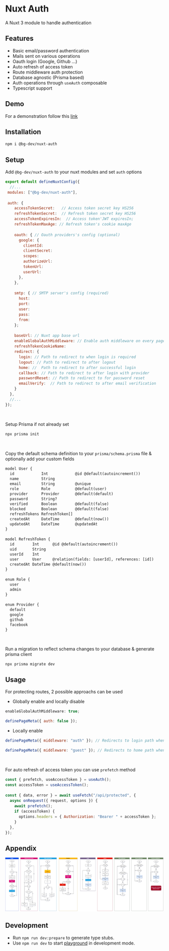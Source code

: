 # Nuxt Auth

A Nuxt 3 module to handle authentication

## Features

- Basic email/password authentication
- Mails sent on various operations
- Oauth login (Google, Github ...)
- Auto refresh of access token
- Route middleware auth protection
- Database agnostic (Prisma based)
- Auth operations through `useAuth` composable
- Typescript support

## Demo

For a demonstration follow this [link](https://nuxt-auth-starter.vercel.app/)

## Installation

```bash
npm i @bg-dev/nuxt-auth
```

## Setup

Add `@bg-dev/nuxt-auth` to your nuxt modules and set `auth` options

```javascript
export default defineNuxtConfig({
  //...
 modules: ["@bg-dev/nuxt-auth"],

 auth: {
    accessTokenSecret:   // Access token secret key HS256
    refreshTokenSecret:  // Refresh token secret key HS256
    accessTokenExpiresIn:  // Access token'JWT expiresIn;
    refreshTokenMaxAge: // Refresh token's cookie maxAge

    oauth: { // Oauth providers's config (optional)
      google: {
        clientId:
        clientSecret:
        scopes:
        authorizeUrl:
        tokenUrl:
        userUrl:
      },
    },

    smtp: { // SMTP server's config (required)
      host:
      port:
      user:
      pass:
      from:
    };

    baseUrl: // Nuxt app base url
    enableGlobalAuthMiddleware: // Enable auth middleware on every page
    refreshTokenCookieName:
    redirect: {
      login: // Path to redirect to when login is required
      logout: // Path to redirect to after logout
      home: //  Path to redirect to after successful login
      callback: // Path to redirect to after login with provider
      passwordReset: // Path to redirect to for password reset
      emailVerify:  // Path to redirect to after email verification
    }
  },
  //...
});
```

<br>

Setup Prisma if not already set

```bash
npx prisma init
```

<br>

Copy the default schema definition to your `prisma/schema.prisma` file & optionally add your custom fields

```prisma
model User {
  id            Int            @id @default(autoincrement())
  name          String
  email         String         @unique
  role          Role           @default(user)
  provider      Provider       @default(default)
  password      String?
  verified      Boolean        @default(false)
  blocked       Boolean        @default(false)
  refreshTokens RefreshToken[]
  createdAt     DateTime       @default(now())
  updatedAt     DateTime       @updatedAt
}

model RefreshToken {
  id        Int      @id @default(autoincrement())
  uid       String
  userId    Int
  user      User     @relation(fields: [userId], references: [id])
  createdAt DateTime @default(now())
}

enum Role {
  user
  admin
}

enum Provider {
  default
  google
  github
  facebook
}
```

<br>

Run a migration to reflect schema changes to your database & generate prisma client

```bash
npx prisma migrate dev
```

## Usage

For protecting routes, 2 possible approachs can be used

- Globally enable and locally disable

```javascript
enableGlobalAuthMiddleware: true;
```

```javascript
definePageMeta({ auth: false });
```

- Locally enable

```javascript
definePageMeta({ middleware: "auth" }); // Redirects to login path when not loggedIn
```

```javascript
definePageMeta({ middleware: "guest" }); // Redirects to home path when loggedIn
```

<br>

For auto refresh of access token you can use `prefetch` method

```javascript
const { prefetch, useAccessToken } = useAuth();
const accessToken = useAccessToken();

const { data, error } = await useFetch("/api/protected", {
  async onRequest({ request, options }) {
    await prefetch();
    if (accessToken) {
      options.headers = { Authorization: "Bearer " + accessToken };
    }
  },
});
```

## Appendix

![workflow](https://github.com/becem-gharbi/nuxt-auth/blob/alpha/workflow.png)

## Development

- Run `npm run dev:prepare` to generate type stubs.
- Use `npm run dev` to start [playground](./playground) in development mode.
